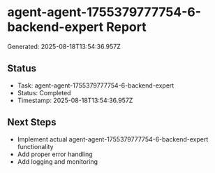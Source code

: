 # agent-agent-1755379777754-6-backend-expert Report

Generated: 2025-08-18T13:54:36.957Z

## Status
- Task: agent-agent-1755379777754-6-backend-expert
- Status: Completed
- Timestamp: 2025-08-18T13:54:36.957Z

## Next Steps
- Implement actual agent-agent-1755379777754-6-backend-expert functionality
- Add proper error handling
- Add logging and monitoring
